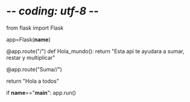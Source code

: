 # -*- coding: utf-8 -*-
from flask import Flask

app=Flask(__name__)

@app.route("/")
def Hola_mundo():
  return "Esta api te ayudara a sumar, restar y multiplicar"

  @app.route("Suma/<Resta>/<Multipliacion>")
  
  

  return "Hola a todos"

if __name__=="__main__":
  app.run()
